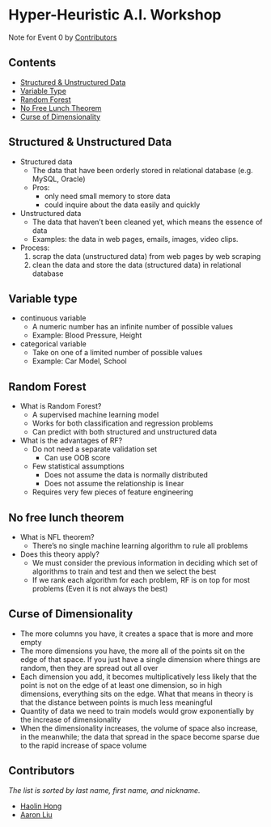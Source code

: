 # Hyper-Heuristic A.I. Workshop

Note for Event 0 by [Contributors](#Contributors)

## Contents

- [Structured & Unstructured Data](#Structured-&-Unstructured-Data)
- [Variable Type](#Variable-type)
- [Random Forest](#Random-Forest)
- [No Free Lunch Theorem](#No-free-lunch-theorem)
- [Curse of Dimensionality](#Curse-of-Dimensionality)

## Structured & Unstructured Data

- Structured data
    - The data that have been orderly stored in relational database (e.g. MySQL, Oracle)
    - Pros:
        - only need small memory to store data
        - could inquire about the data easily and quickly
- Unstructured data
    - The data that haven’t been cleaned yet, which means the essence of data
    - Examples: the data in web pages, emails, images, video clips.
- Process:
    1. scrap the data (unstructured data) from web pages by web scraping
    2. clean the data and store the data (structured data) in relational database

## Variable type

- continuous variable
    - A numeric number has an infinite number of possible values
    - Example: Blood Pressure, Height
- categorical variable
    - Take on one of a limited number of possible values
    - Example: Car Model, School

## Random Forest

- What is Random Forest?
    - A supervised machine learning model
    - Works for both classification and regression problems
    - Can predict with both structured and unstructured data
- What is the advantages of RF?
    - Do not need a separate validation set
        - Can use OOB score
    - Few statistical assumptions
        - Does not assume the data is normally distributed
        - Does not assume the relationship is linear
    - Requires very few pieces of feature engineering

## No free lunch theorem

- What is NFL theorem?
    - There’s no single machine learning algorithm to rule all problems
- Does this theory apply?
    - We must consider the previous information in deciding which set of algorithms to train and test and then we select the best
    - If we rank each algorithm for each problem, RF is on top for most problems (Even it is not always the best)

## Curse of Dimensionality

- The more columns you have, it creates a space that is more and more empty
- The more dimensions you have, the more all of the points sit on the edge of that space. If you just have a single dimension where things are random, then they are spread out all over
- Each dimension you add, it becomes multiplicatively less likely that the point is not on the edge of at least one dimension, so in high dimensions, everything sits on the edge. What that means in theory is that the distance between points is much less meaningful
- Quantity of data we need to train models would grow exponentially by the increase of dimensionality
- When the dimensionality increases, the volume of space also increase, in the meanwhile; the data that spread in the space become sparse due to the rapid increase of space volume

## Contributors

*The list is sorted by last name, first name, and nickname.*

- [Haolin Hong](https://github.com/HHONG-WM)
- [Aaron Liu](https://www.linkedin.com/in/en-lung-liu-2000b510b/)
